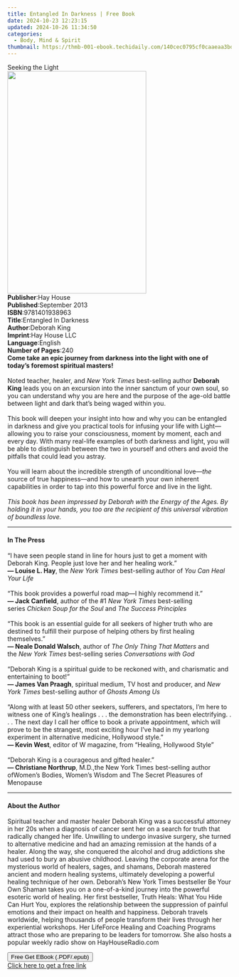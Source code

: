 ```yaml
---
title: Entangled In Darkness | Free Book
date: 2024-10-23 12:23:15
updated: 2024-10-26 11:34:50
categories:
  - Body, Mind & Spirit
thumbnail: https://thmb-001-ebook.techidaily.com/140cec0795cf0caaeaa3bd7550ae91879c8716f54fdbfd14ac8a1fb774db1516.jpg
---
```

<main id="book-container">
  <div class="flex flex-col">
    <div class="book-brief flex-1 py-6 px-4 sm:p-6 md:py-10 md:px-8">
      <!-- brief-->
      <div class="book-brief-main">Seeking the Light</div>
    </div>
    <div
      class="book-meta-info flex-1 grid gap-4 col-start-1 col-end-3 row-start-1 sm:mb-6 sm:grid-cols-4 lg:gap-6 lg:col-start-2 lg:row-end-6 lg:row-span-6 lg:mb-0"
    >
      <div
        class="book-meta-info-left place-content-center mt-4 p-4 text-sm leading-6 col-start-2 col-span-2 dark:text-slate-400"
      >
        <img
          class="w-full h-500 object-cover rounded-lg sm:h-255 sm:col-span-2 lg:col-span-full"
          src="https://img-001-ebook.techidaily.com/7ceb4d57d91338ca2e31a56db877fdcee2f5d34aa2522f01277cb748539f7439.jpg"
          alt=""
          width="312"
          height="500"
        />
      </div>
      <div
        class="book-meta-info-right mt-2 col-start-1 row-start-2 col-span-3 self-center"
      >
        <!-- meta data  -->
        <div class="flex flex-col px-4 md:px-8">
          <div class="flex-1">
            <strong>Publisher</strong>:<span class="px-2">Hay House</span>
          </div>
          <div class="flex-1">
            <strong>Published</strong>:<span class="px-2">September 2013</span>
          </div>
          <div class="flex-1">
            <strong>ISBN</strong>:<span class="px-2">9781401938963</span>
          </div>
          <div class="flex-1">
            <strong>Title</strong>:<span class="px-2"
              >Entangled In Darkness</span
            >
          </div>
          <div class="flex-1">
            <strong>Author</strong>:<span class="px-2">Deborah King</span>
          </div>
          <div class="flex-1">
            <strong>Imprint</strong>:<span class="px-2">Hay House LLC</span>
          </div>
          <div class="flex-1">
            <strong>Language</strong>:<span class="px-2">English</span>
          </div>
          <div class="flex-1">
            <strong>Number of Pages</strong>:<span class="px-2">240</span>
          </div>
        </div>
      </div>
    </div>
    <div class="book-description flex-1 py-6 px-4 sm:p-6 md:py-10 md:px-8">
      <div class="book-description-main">
        <div accordion-content="" id="description">
          <b
            >Come take an epic journey from darkness into the light with one of
            today’s foremost spiritual masters!<br /></b
          ><br />Noted teacher, healer, and <i>New York Times</i> best-selling
          author <b>Deborah King</b> leads you on an excursion into the inner
          sanctum of your own soul, so you can understand why you are here and
          the purpose of the age-old battle between light and dark that’s being
          waged within you.<br /><br />This book will deepen your insight into
          how and why you can be entangled in darkness and give you practical
          tools for infusing your life with Light—allowing you to raise your
          consciousness, moment by moment, each and every day. With many
          real-life examples of both darkness and light, you will be able to
          distinguish between the two in yourself and others and avoid the
          pitfalls that could lead you astray.<br /><br />You will learn about
          the incredible strength of unconditional love—<i>the</i> source of
          true happiness—and how to unearth your own inherent capabilities in
          order to tap into this powerful force and live in the light.<br /><br /><i
            >This book has been impressed by Deborah with the Energy of the
            Ages. By holding it in your hands, you too are the recipient of this
            universal vibration of boundless love.</i
          >
        </div>
        <div class="accordion-fader"></div>
      </div>
    </div>
    <div class="book-excerpts flex-1 py-6 px-4 sm:p-6 md:py-10 md:px-8">
      <!-- excerpts-->
      <div class="book-excerpts-main">
        <hr />
        <h4 class="placeholder placeholder-heading">
          <span>In The Press</span>
        </h4>
        <p>
          “I have seen people stand in line for hours just to get a moment with
          Deborah King. People just love her and her healing work.”<br /><b
            >— Louise L. Hay</b
          >,&nbsp;the<i>&nbsp;New York Times&nbsp;</i>best-selling author
          of&nbsp;<i>You Can Heal Your Life</i><br /><br />“This book provides a
          powerful road map—I highly recommend it.”&nbsp;<br /><b
            >— Jack Canfield</b
          >, author of the #1<i>&nbsp;New York Times&nbsp;</i>best-selling
          series&nbsp;<i>Chicken Soup for the Soul&nbsp;</i>and<i
            >&nbsp;The Success Principles</i
          ><br /><br />“This book is an essential guide for all seekers of
          higher truth who are destined to fulfill their purpose of helping
          others by first healing themselves.”<br /><b>— Neale Donald Walsch</b
          >,&nbsp;author of<i>&nbsp;The Only Thing That Matters&nbsp;</i>and
          the&nbsp;<i>New York Times&nbsp;</i>best-selling series&nbsp;<i
            >Conversations with God</i
          ><br /><br />“Deborah King is a spiritual guide to be reckoned with,
          and charismatic and entertaining to boot!”<br /><b
            >— James Van Praagh</b
          >,&nbsp;spiritual medium, TV host and producer, and&nbsp;<i
            >New York Times&nbsp;</i
          >best-selling author of&nbsp;<i>Ghosts Among Us</i><br /><br />“Along
          with at least 50 other seekers, sufferers, and spectators, I’m here to
          witness one of King’s healings . . . the demonstration has been
          electrifying. . . . The next day I call her office to book a private
          appointment, which will prove to be the strangest, most exciting hour
          I’ve had in my yearlong experiment in alternative medicine, Hollywood
          style.”<br /><b>— Kevin West</b>,&nbsp;editor of W magazine,
          from&nbsp;“Healing, Hollywood Style”<br /><br />“Deborah King is a
          courageous and gifted healer.”<br /><b>— Christiane Northrup</b>,
          M.D.,the New York Times best-selling author ofWomen’s Bodies, Women’s
          Wisdom and The Secret Pleasures of Menopause
        </p>
      </div>
    </div>
    <div class="book-about-author flex-1 py-6 px-4 sm:p-6 md:py-10 md:px-8">
      <!-- about author-->
      <div class="book-main-author-main">
        <hr />
        <h4 class="placeholder placeholder-heading">
          <span>About the Author</span>
        </h4>
        <p>
          Spiritual teacher and master healer Deborah King was a successful
          attorney in her 20s when a diagnosis of cancer sent her on a search
          for truth that radically changed her life. Unwilling to undergo
          invasive surgery, she turned to alternative medicine and had an
          amazing remission at the hands of a healer. Along the way, she
          conquered the alcohol and drug addictions she had used to bury an
          abusive childhood. Leaving the corporate arena for the mysterious
          world of healers, sages, and shamans, Deborah mastered ancient and
          modern healing systems, ultimately developing a powerful healing
          technique of her own. Deborah’s New York Times bestseller Be Your Own
          Shaman takes you on a one-of-a-kind journey into the powerful esoteric
          world of healing. Her first bestseller, Truth Heals: What You Hide Can
          Hurt You, explores the relationship between the suppression of painful
          emotions and their impact on health and happiness. Deborah travels
          worldwide, helping thousands of people transform their lives through
          her experiential workshops. Her LifeForce Healing and Coaching
          Programs attract those who are preparing to be leaders for tomorrow.
          She also hosts a popular weekly radio show on HayHouseRadio.com
        </p>
      </div>
    </div>
    <div class="book-free-get flex-1 py-6 px-4 sm:p-6 md:py-10 md:px-8">
      <button
        id="btn-free-get"
        class="bg-blue-500 hover:bg-blue-700 text-white font-bold py-2 px-4 rounded"
      >
        Free Get EBook (.PDF/.epub)
      </button>
      <div id="countdown-display" class="px-2 text-lg mt-2"></div>
      <a
        id="free-link"
        class="hidden bg-blue-500 hover:bg-blue-700 text-white font-bold py-2 px-4 rounded"
        href="https://www.ebooks.com/en-us/book/96317597/entangled-in-darkness/deborah-king/"
        target="_blank"
        >Click here to get a free link</a
      >
    </div>
    <script>
      let countdownTime = 0;
      let countdownInterval = null;
      document
        .getElementById('btn-free-get')
        .addEventListener('click', startCountdown);
      function startCountdown() {
        countdownTime = new Date().getTime() + 60000 * 3;
        countdownInterval = setInterval(updateCountdown, 1000);
        document.getElementById('btn-free-get').disabled = true;
        document
          .getElementById('btn-free-get')
          .classList.add('bg-gray-500', 'cursor-not-allowed');
      }
      function updateCountdown() {
        let currentTime = new Date().getTime();
        let timeLeft = countdownTime - currentTime;
        let secondsLeft = Math.floor(timeLeft / 1000);
        document.getElementById('countdown-display').innerHTML =
          `Remaining time: ${secondsLeft} seconds.`;
        if (secondsLeft <= 0) {
          clearInterval(countdownInterval);
          document.getElementById('btn-free-get').classList.add('hidden');
          document.getElementById('free-link').classList.remove('hidden');
          document.getElementById('countdown-display').innerHTML = '';
        }
      }
    </script>
  </div>
</main>
